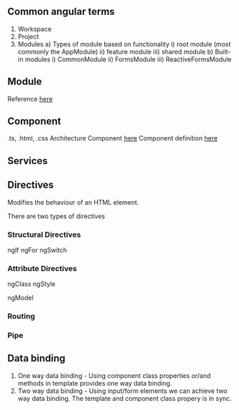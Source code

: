 ## Common angular terms
1. Workspace
2. Project
3. Modules
    a) Types of module based on functionality
        i) root module (most commonly the AppModule)
        ii) feature module
        iii) shared module
    b) Built-in modules
        i) CommonModule
        ii) FormsModule
        iii) ReactiveFormsModule 

## Module
Reference [here](https://angular.io/guide/architecture-modules)

## Component
.ts, .html, .css
Architecture Component [here](https://angular.io/guide/architecture-components)
Component definition [here](https://angular.io/guide/what-is-angular#components)

## Services
## Directives
Modifies the behaviour of an HTML element.

There are two types of directives
### Structural Directives
ngIf
ngFor
ngSwitch

### Attribute Directives
ngClass
ngStyle

ngModel
### Routing
### Pipe

## Data binding
1. One way data binding - Using component class properties or/and methods in template provides one way data binding.
2. Two way data binding - Using input/form elements we can achieve two way data binding. The template and component class propery is in sync.